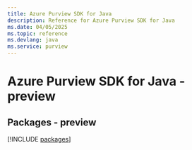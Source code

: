 ```yaml
---
title: Azure Purview SDK for Java
description: Reference for Azure Purview SDK for Java
ms.date: 04/05/2025
ms.topic: reference
ms.devlang: java
ms.service: purview
---
```

# Azure Purview SDK for Java - preview
## Packages - preview
[!INCLUDE [packages](purview-index.md)]